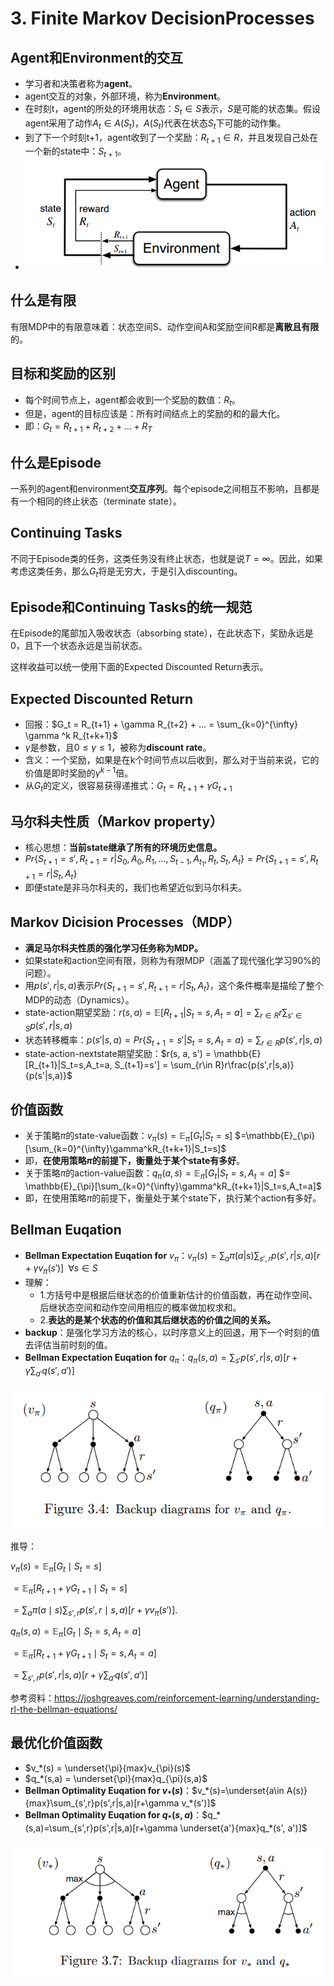 # 3. Finite Markov DecisionProcesses

## Agent和Environment的交互

- 学习者和决策者称为**agent**。
- agent交互的对象，外部环境，称为**Environment**。
- 在时刻t，agent的所处的环境用状态：$S_t \in S$表示，$S$是可能的状态集。假设agent采用了动作$A_t\in A(S_t)$，$A(S_t)$代表在状态$S_t$下可能的动作集。
- 到了下一个时刻t+1，agent收到了一个奖励：$R_{t+1} \in R$，并且发现自己处在一个新的state中：$S_{t+1}$。
- ![agent_env](../res/agent_env.png)

## 什么是有限

有限MDP中的有限意味着：状态空间S、动作空间A和奖励空间R都是**离散且有限**的。

## 目标和奖励的区别

- 每个时间节点上，agent都会收到一个奖励的数值：$R_t$。
- 但是，agent的目标应该是：所有时间结点上的奖励的和的最大化。
- 即：$G_t = R_{t+1} +  R_{t+2} + ... + R_T$

## 什么是Episode

一系列的agent和environment**交互序列**。每个episode之间相互不影响，且都是有一个相同的终止状态（terminate state）。

## Continuing Tasks

不同于Episode类的任务，这类任务没有终止状态，也就是说$T = \infty$。因此，如果考虑这类任务，那么$G_t$将是无穷大，于是引入discounting。

## Episode和Continuing Tasks的统一规范

在Episode的尾部加入吸收状态（absorbing state），在此状态下，奖励永远是0，且下一个状态永远是当前状态。

这样收益可以统一使用下面的Expected Discounted Return表示。

## Expected Discounted Return

- 回报：$G_t = R_{t+1} +  \gamma R_{t+2} + ... = \sum_{k=0}^{\infty} \gamma ^k R_{t+k+1}$
- $\gamma$是参数，且$0\leq \gamma \leq 1$，被称为**discount rate**。
- 含义：一个奖励，如果是在k个时间节点以后收到，那么对于当前来说，它的价值是即时奖励的$\gamma^{k-1}$倍。
- 从$G_t$的定义，很容易获得递推式：$G_t = R_{t+1} + \gamma G_{t+1}$

## 马尔科夫性质（Markov property）

- 核心思想：**当前state继承了所有的环境历史信息。**
- $Pr\{S_{t+1}=s', R_{t+1}=r|S_0,A_0,R_1,...,S_{t-1},A_{t_1},R_t,S_t,A_t\} = Pr\{S_{t+1}=s', R_{t+1}=r|S_t,A_t\}$
- 即便state是非马尔科夫的，我们也希望近似到马尔科夫。

## Markov Dicision Processes（MDP）

- **满足马尔科夫性质的强化学习任务称为MDP。**
- 如果state和action空间有限，则称为有限MDP（涵盖了现代强化学习90%的问题）。
- 用$p(s',r|s,a)$表示$Pr\{S_{t+1}={s}', R_{t+1}=r|S_t,A_t\}$，这个条件概率是描绘了整个MDP的动态（Dynamics）。
- state-action期望奖励：$r(s,a) = \mathbb{E}[R_{t+1}|S_t=s,A_t=a]=\sum_{r\in R}r\sum_{s'\in S}p(s', r|s,a)$
- 状态转移概率：$p(s'|s,a) = Pr\{S_{t+1}=s'|S_t=s, A_t=a\}=\sum_{r\in R}p(s', r| s, a)$
- state-action-nextstate期望奖励：$r(s, a, s') = \mathbb{E}[R_{t+1}|S_t=s,A_t=a, S_{t+1}=s'] = \sum_{r\in R}r\frac{p(s',r|s,a)}{p(s'|s,a)}$

## 价值函数

- 关于策略$\pi$的state-value函数：$v_{\pi}(s) = {\mathbb{E}}_{\pi}[G_t|S_t=s]$ $=\mathbb{E}_{\pi}[\sum_{k=0}^{\infty}\gamma^kR_{t+k+1}|S_t=s]$
- 即，**在使用策略$\pi$的前提下，衡量处于某个state有多好**。
- 关于策略$\pi$的action-value函数：$q_{\pi}(a,s) = \mathbb{E}_{\pi}[G_t|S_t=s,A_t=a]$ $= \mathbb{E}_{\pi}[\sum_{k=0}^{\infty}\gamma^kR_{t+k+1}|S_t=s,A_t=a]$
- 即，在使用策略$\pi$的前提下，衡量处于某个state下，执行某个action有多好。

## Bellman Euqation

- **Bellman Expectation Euqation for** $v_{\pi}$：$v_{\pi}(s) = \sum_a\pi(a|s)\sum_{s',r}p(s',r|s,a)[r+\gamma v_{\pi}(s')]\;\;\forall s \in S$
- 理解：
  - 1.方括号中是根据后继状态的价值重新估计的价值函数，再在动作空间、后继状态空间和动作空间用相应的概率做加权求和。
  - 2.**表达的是某个状态的价值和其后继状态的价值之间的关系。**
- **backup**：是强化学习方法的核心，以时序意义上的回退，用下一个时刻的值去评估当前时刻的值。
- **Bellman Expectation Euqation for** $q_{\pi}$：$q_{\pi}(s,a) = \sum_{s'}p(s',r|s,a)[r+\gamma \sum_{a'}q(s',a')]$

![backup](../res/backup.png)

推导：

$v_\pi(s) = \mathbb{E}_{\pi}[G_t \mid S_t = s]$

$= \mathbb{E}_{\pi} [R_{t+1} + \gamma G_{t+1} \mid S_t = s]$

$= \sum_a \pi(a \mid s) \sum_{s', r} p(s', r \mid s, a) [r + \gamma v_\pi(s')].$

$q_{\pi}(s,a) = \mathbb{E}_{\pi}[G_t \mid S_t = s, A_t = a]$

$= \mathbb{E}_\pi [R_{t+1} + \gamma G_{t+1} \mid S_t = s, A_t = a]$

$= \sum_{s',r}p(s',r|s,a)[r+\gamma \sum_{a'}q(s',a')]$

参考资料：https://joshgreaves.com/reinforcement-learning/understanding-rl-the-bellman-equations/

## 最优化价值函数

- $v_*(s) = \underset{\pi}{max}v_{\pi}(s)$
- $q_*(s,a) = \underset{\pi}{max}q_{\pi}(s,a)$
- **Bellman Optimality Euqation for $v_*(s)$**：$v_*(s)=\underset{a\in A(s)}{max}\sum_{s',r}p(s',r|s,a)[r+\gamma v_*(s')]$
- **Bellman Optimality Euqation for $q_*(s,a)$**：$q_*(s,a)=\sum_{s',r}p(s',r|s,a)[r+\gamma \underset{a'}{max}q_*(s', a')]$

![backup_opt](../res/backup_opt.png)
